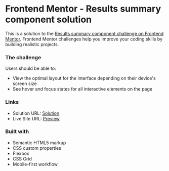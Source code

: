 # Frontend Mentor - Results summary component solution

This is a solution to the [Results summary component challenge on Frontend Mentor](https://www.frontendmentor.io/challenges/results-summary-component-CE_K6s0maV). Frontend Mentor challenges help you improve your coding skills by building realistic projects. 

### The challenge

Users should be able to:

- View the optimal layout for the interface depending on their device's screen size
- See hover and focus states for all interactive elements on the page

### Links

- Solution URL: [Solution](https://github.com/rohantayal/recipe-page-main)
- Live Site URL: [Preview]([https://your-live-site-url.com](https://rohantayal.github.io/recipe-page-main/))

### Built with

- Semantic HTML5 markup
- CSS custom properties
- Flexbox
- CSS Grid
- Mobile-first workflow
